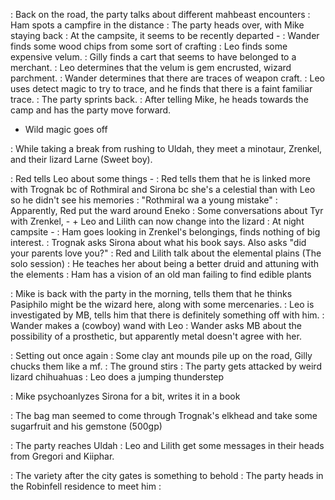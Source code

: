 : Back on the road, the party talks about different mahbeast encounters
: Ham spots a campfire in the distance
: The party heads over, with Mike staying back
: At the campsite, it seems to be recently departed - 
	: Wander finds some wood chips from some sort of crafting
	: Leo finds some expensive velum.
	: Gilly finds a cart that seems to have belonged to a merchant.
	: Leo determines that the velum is gem encrusted, wizard parchment.
	: Wander determines that there are traces of weapon craft.
	: Leo uses detect magic to try to trace, and he finds that there is a faint familiar trace.
	: The party sprints back.
	: After telling Mike, he heads towards the camp and has the party move forward.
+ Wild magic goes off

: While taking a break from rushing to Uldah, they meet a minotaur, Zrenkel, and their lizard Larne (Sweet boy).

: Red tells Leo about some things - 
	: Red tells them that he is linked more with Trognak bc of Rothmiral and Sirona bc she's a celestial than with Leo so he didn't see his memories
	: "Rothmiral wa a young mistake"
	: Apparently, Red put the ward around Eneko
: Some conversations about Tyr with Zrenkel, -
	+ Leo and Lilith can now change into the lizard
: At night campsite -
	: Ham goes looking in Zrenkel's belongings, finds nothing of big interest.
	: Trognak asks Sirona about what his book says. Also asks "did your parents love you?" 
	: Red and Lilith talk about the elemental plains (The solo session)
	: He teaches her about being a better druid and attuning with the elements
	: Ham has a vision of an old man failing to find edible plants

: Mike is back with the party in the morning, tells them that he thinks Pasiphilo might be the wizard here, along with some mercenaries.
: Leo is investigated by MB, tells him that there is definitely something off with him.
: Wander makes a (cowboy) wand with Leo
: Wander asks MB about the possibility of a prosthetic, but apparently metal doesn't agree with her.

: Setting out once again
: Some clay ant mounds pile up on the road, Gilly chucks them like a mf.
: The ground stirs
: The party gets attacked by weird lizard chihuahuas
: Leo does a jumping thunderstep

: Mike psychoanlyzes Sirona for a bit, writes it in a book

: The bag man seemed to come through Trognak's elkhead and take some sugarfruit and his gemstone (500gp)

: The party reaches Uldah
: Leo and Lilith get some messages in their heads from Gregori and Kiiphar.

: The variety after the city gates is something to behold
: The party heads in the Robinfell residence to meet him
: 